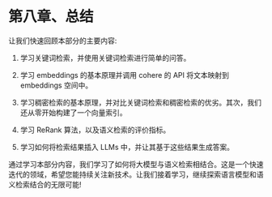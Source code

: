 # 第八章、总结

让我们快速回顾本部分的主要内容:

1. 学习关键词检索，并使用关键词检索进行简单的问答。

2. 学习 embeddings 的基本原理并调用 cohere 的 API 将文本映射到 embeddings 空间中。

3. 学习稠密检索的基本原理，并对比关键词检索和稠密检索的优劣。其次，我们还从零开始构建了一个向量索引。

4. 学习 ReRank 算法，以及语义检索的评价指标。

5. 学习如何将检索结果插入 LLMs 中，并让其基于这些结果生成答案。

通过学习本部分内容，我们学习了如何将大模型与语义检索相结合。这是一个快速迭代的领域，希望您能持续关注新技术。让我们接着学习，继续探索语言模型和语义检索结合的无限可能!
